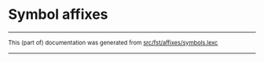 
# Symbol affixes

* * *

<small>This (part of) documentation was generated from [src/fst/affixes/symbols.lexc](https://github.com/giellalt/lang-som/blob/main/src/fst/affixes/symbols.lexc)</small>

---

